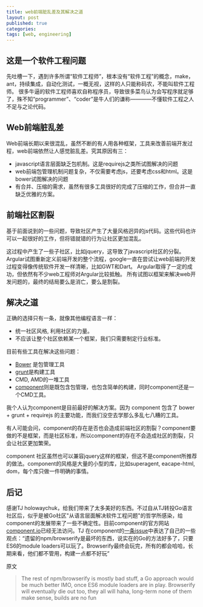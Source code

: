 ```yaml
---
title: web前端脏乱差及其解决之道
layout: post
published: true
categories:
tags: [web, engineering]
---
```


## 这是一个软件工程问题

先吐槽一下，遇到许多所谓“软件工程师”，根本没有“软件工程”的概念，make，ant，持续集成，自动化测试，一概无视，这样的人只能称码农，不能叫软件工程师。
很多牛逼的软件工程师喜欢自称程序员，导致很多菜鸟认为会写程序就足够了，殊不知“programmer”、“coder”是牛人们的谦称————不懂软件工程之人不足与之论代码。

## Web前端脏乱差

Web前端长期以来很混乱，虽然不断的有人用各种框架，工具来改善前端开发过程，web前端依然让人感觉脏乱差。究其原因有三：
* javascript语言层面缺乏包机制。这是requirejs之类所试图解决的问题
* web前端包管理机制问题复杂，不仅需要考虑js，还要考虑css和html。这是bower试图解决的问题
* 有合并、压缩的需求，虽然有很多工具很好的完成了压缩的工作，但合并一直缺乏优雅的方案。

## 前端社区割裂

基于前面说到的一些问题，导致社区产生了大量风格迥异的js代码。这些代码也许可以一起很好的工作，但将错就错的行为让社区更加混乱。

这过程中产生了一些子社区，比如jquery，这导致了javascript社区的分裂。
Argular试图重新定义前端开发的整个流程，google一直在尝试让web前端的开发过程变得像传统软件开发一样清晰，比如GWT和Dart。
Argular取得了一定的成功，但依然有不少web工程师对Argular比较抵触。
所有试图以框架来解决web开发问题的，最终的结局要么是消亡，要么是割裂。

## 解决之道

正确的选择只有一条，就像其他编程语言一样：

* 统一社区风格, 利用社区的力量。
* 不应该让整个社区依赖某一个框架，我们只需要制定行业标准。

目前有些工具在解决这些问题：

* [Bower](http://bower.io/) 是包管理工具
* [grunt](http://gruntjs.com/)是构建工具
* CMD, AMD的一堆工具
* [component](https://github.com/component/component)则是既包含包管理，也包含简单的构建，同时component还是一个CMD工具。

我个人认为component是目前最好的解决方案。因为 component 包含了 bower + grunt + requirejs 的主要功能，而我们没空去学那么多乱七八糟的工具。

有人可能会问，component的存在是否也会造成前端社区的割裂？component要做的不是框架，而是社区标准，所以component的存在不会造成社区的割裂，只会让社区更加繁荣。

component 社区虽然也可以兼容jquery这样的框架，但这不是component所推荐的做法。component的风格是大量的小型的库，比如superagent, eacape-html, dom，每个库只做一件明确的事情。


## 后记

感谢TJ holowaychuk，给我们带来了太多美好的东西。不过自从TJ转投Go语言社区后，似乎是被Go社区"从语言层面解决软件工程问题"的哲学所感染，给component的发展带来了一些不确定性。目前component的官方网站[component.io](http://component.io)已经无法访问。TJ 在component的[一条issue](https://github.com/component/component/issues/587)中表达了自己的一些观点：“遗留的npm/browserify是最坏的东西，说实在的Go的方法好多了，只要ES6的module loaders可以玩了。Browserify最终会玩完，所有的都会哈哈，长期来看，他们都不管用，构建一点都不好玩”

原文

> The rest of npm/browserify is mostly bad stuff, a Go approach would be much better IMO, once ES6 module loaders are in play. Browserify will eventually die out too, they all will haha, long-term none of them make sense, builds are no fun
